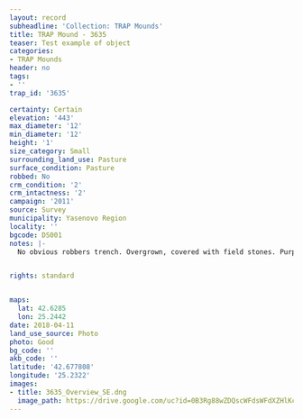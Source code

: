 ```yaml
---
layout: record
subheadline: 'Collection: TRAP Mounds'
title: TRAP Mound - 3635
teaser: Test example of object
categories:
- TRAP Mounds
header: no
tags:
- ''
trap_id: '3635'

certainty: Certain
elevation: '443'
max_diameter: '12'
min_diameter: '12'
height: '1'
size_category: Small
surrounding_land_use: Pasture
surface_condition: Pasture
robbed: No
crm_condition: '2'
crm_intactness: '2'
campaign: '2011'
source: Survey
municipality: Yasenovo Region
locality: ''
bgcode: DS001
notes: |-
  No obvious robbers trench. Overgrown, covered with field stones. Purple survey mark on top.


rights: standard


maps:
  lat: 42.6285
  lon: 25.2442
date: 2018-04-11
land_use_source: Photo
photo: Good
bg_code: ''
akb_code: ''
latitude: '42.677808'
longitude: '25.2322'
images:
- title: 3635_Overview_SE.dng
  image_path: https://drive.google.com/uc?id=0B3Rg88wZDQscWFdsWFdXZHlKczA
---
```

